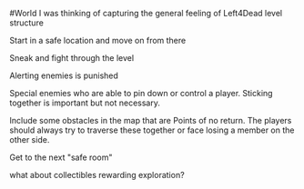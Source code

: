 #World 
I was thinking of capturing the general feeling of Left4Dead level structure

Start in a safe location and move on from there

Sneak and fight through the level

Alerting enemies is punished

Special enemies who are able to pin down or control a player. Sticking together is important but not necessary.

Include some obstacles in the map that are Points of no return. The players should always try to traverse these together or face losing a member on the other side.

Get to the next "safe room"

  

what about collectibles rewarding exploration?